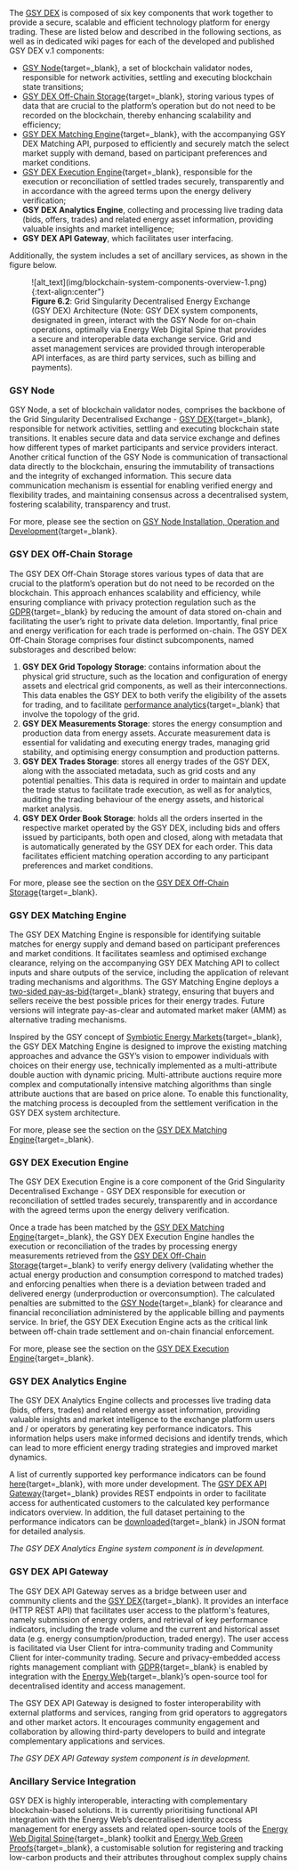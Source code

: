 The [GSY DEX](blockchain.md) is composed of six key components that work together to provide a secure, scalable and efficient technology platform for energy trading. These are  listed below and described in the following sections, as well as in dedicated wiki pages for each of the developed and published GSY DEX v.1 components:


- [GSY Node](gsy-node.md){target=_blank}, a set of blockchain validator nodes, responsible for network activities, settling and executing blockchain state transitions;
- [GSY DEX Off-Chain Storage](blockchain-off-chain-storage.md){target=_blank}, storing various types of data that are crucial to the platform’s operation but do not need to be recorded on the blockchain, thereby enhancing scalability and efficiency;
- [GSY DEX Matching Engine](blockchain-matching-engine.md){target=_blank}, with the accompanying GSY DEX Matching API,  purposed to efficiently and securely match the select market supply with demand, based on participant preferences and market conditions.
- [GSY DEX Execution Engine](blockchain-execution-engine.md){target=_blank}, responsible for the execution or reconciliation of settled trades securely, transparently and in accordance with the agreed terms upon the energy delivery verification;
- **GSY DEX Analytics Engine**, collecting and processing live trading data (bids, offers, trades) and related energy asset information, providing valuable insights and market intelligence;
- **GSY DEX API Gateway**, which facilitates user interfacing.


Additionally, the system includes a set of ancillary services, as shown in the figure below.


<figure markdown>
  ![alt_text](img/blockchain-system-components-overview-1.png){:text-align:center"}
  <figcaption><b>Figure 6.2</b>: Grid Singularity Decentralised Energy Exchange (GSY DEX) Architecture (Note: GSY DEX system components, designated in green, interact with the GSY Node for on-chain operations, optimally via Energy Web Digital Spine that provides a secure and interoperable data exchange service. Grid and asset management services are provided through interoperable API interfaces, as are third party services, such as billing and payments).
</figcaption>
</figure>



### GSY Node
GSY Node, a set of blockchain validator nodes, comprises the backbone of the Grid Singularity Decentralised Exchange - [GSY DEX](blockchain.md){target=_blank}, responsible for network activities, settling and executing blockchain state transitions. It enables secure data and data service exchange and defines how different types of market participants and service providers interact. Another critical function of the GSY Node is communication of transactional data directly to the blockchain, ensuring the immutability of transactions and the integrity of exchanged information. This secure data communication mechanism is essential for enabling verified energy and flexibility trades, and maintaining consensus across a decentralised system, fostering scalability, transparency and trust.

For more, please see the section on [GSY Node Installation, Operation and Development](blockchain-installation.md){target=_blank}.


### GSY DEX Off-Chain Storage

The GSY DEX Off-Chain Storage stores various types of data that are crucial to the platform’s operation but do not need to be recorded on the blockchain. This approach enhances scalability and efficiency, while ensuring compliance with privacy protection regulation such as the [GDPR](https://eur-lex.europa.eu/eli/reg/2016/679/oj/eng){target=_blank} by reducing the amount of data stored on-chain and facilitating the user’s right to private data deletion. Importantly, final price and energy verification for each trade is performed on-chain. The GSY DEX Off-Chain Storage comprises four distinct subcomponents, named substorages and described below:

1. **GSY DEX Grid Topology Storage**: contains information about the physical grid structure, such as the location and configuration of energy assets and electrical grid components, as well as their interconnections. This data enables the GSY DEX to both verify the eligibility of the assets for trading, and to facilitate [performance analytics](results-dashboard.md){target=_blank} that involve the topology of the grid.
2. **GSY DEX Measurements Storage**: stores the energy consumption and production data from energy assets. Accurate measurement data is essential for validating and executing energy trades, managing grid stability, and optimising energy consumption and production patterns.
3. **GSY DEX Trades Storage**: stores all energy trades of the GSY DEX, along with the associated metadata, such as grid costs and any potential penalties. This data is required in order to maintain and update the trade status to facilitate trade execution, as well as for analytics, auditing the trading behaviour of the energy assets, and historical market analysis.
4. **GSY DEX Order Book Storage**: holds all the orders inserted in the respective market operated by the GSY DEX, including bids and offers issued by participants, both open and closed, along with metadata that is automatically generated by the GSY DEX for each order. This data facilitates efficient matching operation according to any participant preferences and market conditions.


For more, please see the section on the [GSY DEX Off-Chain Storage](blockchain-off-chain-storage.md){target=_blank}.


### GSY DEX Matching Engine

The GSY DEX Matching Engine is responsible for identifying suitable matches for energy supply and demand based on participant preferences and market conditions. It facilitates seamless and optimised exchange clearance, relying on the accompanying GSY DEX Matching API to collect inputs and share outputs of the service, including the application of relevant trading mechanisms and algorithms.  The GSY Matching Engine deploys a [two-sided pay-as-bid](market-types.md#two-sided-pay-as-bid-market){target=_blank} strategy, ensuring that buyers and sellers receive the best possible prices for their energy trades. Future versions will integrate pay-as-clear and automated market maker (AMM) as alternative trading mechanisms.

Inspired by the GSY concept of [Symbiotic Energy Markets](https://gridsingularity.medium.com/discussion-paper-grid-singularitys-implementation-of-symbiotic-energy-markets-bd3954af43c8){target=_blank}, the GSY DEX Matching Engine is designed to improve the existing matching approaches and advance the GSY’s vision to empower individuals with choices on their energy use, technically implemented as a multi-attribute double auction with dynamic pricing. Multi-attribute auctions require more complex and computationally intensive matching algorithms than single attribute auctions that are based on price alone. To enable this functionality, the matching process is decoupled from the settlement verification in the GSY DEX system architecture.

For more, please see the section on the [GSY DEX Matching Engine](blockchain-matching-engine.md){target=_blank}.


### GSY DEX Execution Engine
The GSY DEX Execution Engine is a core component of the Grid Singularity Decentralised Exchange - GSY DEX responsible for execution or reconciliation of settled trades securely, transparently and in accordance with the agreed terms upon the energy delivery verification.

Once a trade has been matched by the [GSY DEX Matching Engine](blockchain-matching-engine.md){target=_blank}, the GSY DEX Execution Engine handles the execution or reconciliation of the trades by processing energy measurements retrieved from the [GSY DEX Off-Chain Storage](blockchain-off-chain-storage.md){target=_blank} to verify energy delivery (validating whether the actual energy production and consumption correspond to matched trades) and enforcing penalties when there is a deviation between traded and delivered energy (underproduction or overconsumption). The calculated penalties are submitted to the [GSY Node](gsy-node.md){target=_blank} for clearance and financial reconciliation administered by the applicable billing and payments service. In brief, the GSY DEX Execution Engine acts as the critical link between off-chain trade settlement and on-chain financial enforcement.

For more, please see the section on the [GSY DEX Execution Engine](blockchain-execution-engine.md){target=_blank}.


### GSY DEX Analytics Engine
The GSY DEX Analytics Engine collects and processes live trading data (bids, offers, trades) and related energy asset information, providing valuable insights and market intelligence to the exchange platform users and / or operators by generating key performance indicators. This information helps users make informed decisions and identify trends, which can lead to more efficient energy trading strategies and improved market dynamics.

A list of currently supported key performance indicators can be found [here](results-dashboard.md){target=_blank}, with more under development. The [GSY DEX API Gateway](#gsy-dex-api-gateway){target=_blank} provides REST endpoints in order to facilitate access for authenticated customers to the calculated key performance indicators overview. In addition, the full dataset pertaining to the performance indicators can be [downloaded](results-download.md){target=_blank} in JSON format for detailed analysis.

_The GSY DEX Analytics Engine system component is in development._

### GSY DEX API Gateway

The GSY DEX API Gateway serves as a bridge between user and community clients and the [GSY DEX](blockchain.md){target=_blank}. It provides an interface (HTTP REST API) that facilitates user access to the platform's features, namely submission of energy orders, and retrieval of key performance indicators, including the trade volume and the current and historical asset data (e.g. energy consumption/production, traded energy). The user access is facilitated via User Client for intra-community trading and Community Client for inter-community trading. Secure and privacy-embedded access rights management compliant with [GDPR](https://eur-lex.europa.eu/eli/reg/2016/679/oj/eng){target=_blank} is enabled by integration with the [Energy Web](https://energy-web-foundation.gitbook.io/energy-web/solutions-2023/data-exchange/use-cases-and-reference-implementations/digital-spine-for-electricity-markets){target=_blank}’s open-source tool for decentralised identity and access management.

The GSY DEX API Gateway is designed to foster interoperability with external platforms and services, ranging from grid operators to aggregators and other market actors. It encourages community engagement and collaboration by allowing third-party developers to build and integrate complementary applications and services.

_The GSY DEX API Gateway system component is in development._


### Ancillary Service Integration

GSY DEX is highly interoperable, interacting with complementary blockchain-based solutions. It is currently prioritising functional API integration with the Energy Web’s decentralised identity access management for energy assets and related open-source tools of the [Energy Web Digital Spine](https://energy-web-foundation.gitbook.io/energy-web/solutions-2023/data-exchange/use-cases-and-reference-implementations/digital-spine-for-electricity-markets){target=_blank} toolkit and [Energy Web Green Proofs](https://energy-web-foundation.gitbook.io/energy-web/solutions-2023/green-proofs){target=_blank}, a customisable solution for registering and tracking low-carbon products and their attributes throughout complex supply chains
